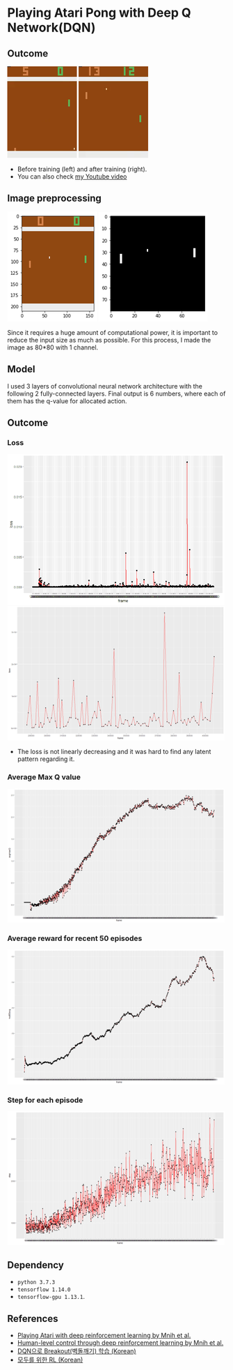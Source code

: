 
# Playing Atari Pong with Deep Q Network(DQN)

## Outcome

![](https://github.com/hyungkwonko/2019-summer-seminar/blob/master/project/img/vbefore.gif)
![](https://github.com/hyungkwonko/2019-summer-seminar/blob/master/project/img/vafter.gif)

- Before training (left) and after training (right).
- You can also check [my Youtube video](https://www.youtube.com/watch?v=0UZ5U5YhGMs)

## Image preprocessing

![](https://github.com/hyungkwonko/2019-summer-seminar/blob/master/project/img/before.png)
![](https://github.com/hyungkwonko/2019-summer-seminar/blob/master/project/img/after.png)

Since it requires a huge amount of computational power, it is important to reduce the input size as much as possible. For this process, I made the image as 80*80 with 1 channel.

## Model
I used 3 layers of convolutional neural network architecture with the following 2 fully-connected layers. Final output is 6 numbers, where each of them has the q-value for allocated action.

## Outcome

### Loss
<img src="https://github.com/hyungkwonko/2019-summer-seminar/blob/master/project/img/loss.png" width="500">

<img src="https://github.com/hyungkwonko/2019-summer-seminar/blob/master/project/img/loss2.png" width="500">

- The loss is not linearly decreasing and it was hard to find any latent pattern regarding it.

### Average Max Q value
<img src="https://github.com/hyungkwonko/2019-summer-seminar/blob/master/project/img/avgmaxq.png" width="500">

### Average reward for recent 50 episodes
<img src="https://github.com/hyungkwonko/2019-summer-seminar/blob/master/project/img/avgrwd.png" width="500">

### Step for each episode
<img src="https://github.com/hyungkwonko/2019-summer-seminar/blob/master/project/img/avgstep.png" width="500">

## Dependency
- `python 3.7.3`
- `tensorflow 1.14.0`
- `tensorflow-gpu 1.13.1`.


## References
- [Playing Atari with deep reinforcement learning by Mnih et al.](https://www.cs.toronto.edu/~vmnih/docs/dqn.pdf)
- [Human-level control through deep reinforcement learning by Mnih et al.](https://web.stanford.edu/class/psych209/Readings/MnihEtAlHassibis15NatureControlDeepRL.pdf)
- [DQN으로 Breakout(벽돌깨기) 학습 (Korean)](https://passi0n.tistory.com/88?category=748105)
- [모두를 위한 RL (Korean)](https://www.youtube.com/watch?v=dZ4vw6v3LcA&list=PLlMkM4tgfjnKsCWav-Z2F-MMFRx-2gMGG)
